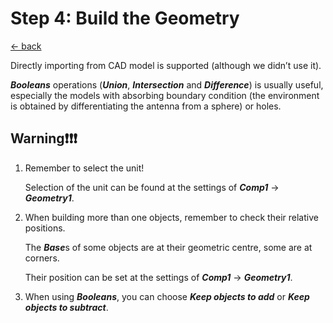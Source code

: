 # Step 4: Build the Geometry

[← back](../README.md)

Directly importing from CAD model is supported (although we didn’t use it).

***Booleans*** operations (***Union***, ***Intersection*** and ***Difference***) is usually useful, especially the models with absorbing boundary condition (the environment is obtained by differentiating the antenna from a sphere) or holes.

## Warning❗️❗️❗️

1. Remember to select the unit!

   Selection of the unit can be found at the settings of ***Comp1*** → ***Geometry1***.

2. When building more than one objects, remember to check their relative positions.

   The ***Base***s of some objects are at their geometric centre, some are at corners.

   Their position can be set at the settings of ***Comp1*** → ***Geometry1***.

3. When using ***Booleans***, you can choose ***Keep objects to add*** or ***Keep objects to subtract***.